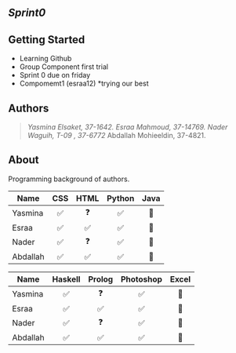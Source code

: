 ﻿***Sprint0***
---

## Getting Started

* Learning Github
* Group Component first trial 
* Sprint 0 due on friday
* Compomemt1 (esraa12)
*trying our best




## Authors

> *Yasmina Elsaket, 37-1642.*
> *Esraa Mahmoud, 37-14769.*
> *Nader Waguih, T-09 , 37-6772*
> Abdallah Mohieeldin, 37-4821.



## About


Programming background of authors.

| Name       | CSS          | HTML |Python | Java | 
| ------------- |:-------------:| :-----:|:-------: | :-------: |
| Yasmina  | ✅ |   ❓    |      ✅ | 🎉|
| Esraa   | ✅ |   ✅  |    ✅  |🎉|
| Nader | ✅ |   ❓  |     ✅ |🎊|
| Abdallah |✅ |   ✅  |   ✅   |🎈|  

  
| Name       | Haskell        | Prolog|Photoshop | Excel| 
| ------------- |:-------------:| :-----:|:-------: | :-------: |
| Yasmina  | ✅ |   ❓    |      ✅ | 🎉|
| Esraa   | ✅ |   ✅  |    ✅  |🎉|
| Nader | ✅ |   ❓  |     ✅ |🎊|
| Abdallah |✅ |   ✅  |   ✅   |🎈|  









